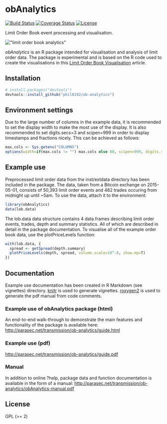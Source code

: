 # obAnalytics
[![Build Status](https://travis-ci.org/phil8192/ob-analytics.svg?branch=master)](https://travis-ci.org/phil8192/ob-analytics) 
[![Coverage Status](https://img.shields.io/codecov/c/github/phil8192/ob-analytics/master.svg)](https://codecov.io/github/phil8192/ob-analytics?branch=master)
[![License](http://img.shields.io/badge/license-GPL%20%28%3E=%202%29-brightgreen.svg?style=flat)](http://www.gnu.org/licenses/gpl-2.0.html)

Limit Order Book event processing and visualisation.

!["limit order book analytics"](https://raw.githubusercontent.com/phil8192/ob-analytics/master/ob-analytics.png "limit order book analytics") 

_obAnalytics_ is an R package intended for visualisation and analysis of limit
order data. The package is experimental and is based on the R code used to
create the visualisations in this [Limit Order Book Visualisation](http://parasec.net/transmission/order-book-visualisation/) article.

## Installation

```R
# install.packages("devtools")
devtools::install_github("phil8192/ob-analytics")
```
## Environment settings
Due to the large number of columns in the example data, it is recommended to set 
the display width to make the most use of the display. It is also recommended to 
set digits.secs=3 and scipen=999 in order to display timestamps and fractions 
nicely. This can be achieved as follows:

```R
max.cols <- Sys.getenv("COLUMNS")
options(width=if(max.cols != "") max.cols else 80, scipen=999, digits.secs=3)
```

## Example use
Preprocessed limit order data from the inst/extdata directory has been included
in the package. The data, taken from a Bitcoin exchange on 2015-05-01, consists 
of 50,393 limit order events and 482 trades occuring from midnight up until 
~5am. To use the data, attach it to the environment:

```R
library(obAnalytics)
data(lob.data)
```

The lob.data data structure contains 4 data.frames describing limit order 
events, trades, depth and summary statistics. All of which are described in 
detail in the package documentation. To visualise all of the example order book
data, use the plotPriceLevels function:

```R
with(lob.data, {
  spread <- getSpread(depth.summary)
  plotPriceLevels(depth, spread, volume.scale=10^-8, show.mp=T)
})
```

## Documentation

Example use documentation has been created in R Markdown (see vignettes) 
directory. [knitr](https://github.com/yihui/knitr) is used to generate 
vignettes. [roxygen2](https://github.com/klutometis/roxygen) is used to 
generate the pdf manual from code comments.

### Example use of obAnalytics package (html) 
An end-to-end walk-through to demonstrate the main features and functionality of 
the package is available here:
http://parasec.net/transmission/ob-analytics/guide.html

### Example use (pdf)
http://parasec.net/transmission/ob-analytics/guide.pdf

### Manual 
In addition to online ?help, package data and function documentation is 
available in the form of a manual: 
http://parasec.net/transmission/ob-analytics/obAnalytics-manual.pdf

## License

GPL (>= 2)

